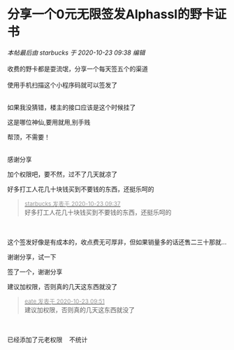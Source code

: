 # 分享一个0元无限签发Alphassl的野卡证书


<i class="pstatus"> 本帖最后由 starbucks 于 2020-10-23 09:38 编辑 </i><br />
<br />
收费的野卡都是耍流氓，分享一个每天签五个的渠道<img src="static/image/smiley/default/lol.gif" smilieid="12" border="0" alt="" /> <br />
<br />
使用手机扫描这个小程序码就可以签发了<br />
<br />
<img id="aimg_Zucac" onclick="zoom(this, this.src, 0, 0, 0)" class="zoom" src="https://s1.ax1x.com/2020/10/23/Bk46IO.jpg" onmouseover="img_onmouseoverfunc(this)" onload="thumbImg(this)" border="0" alt="" />

如果我没猜错，楼主的接口应该是这个时候挂了

<img id="aimg_ONZLQ" onclick="zoom(this, this.src, 0, 0, 0)" class="zoom" src="https://i.loli.net/2020/10/23/agkmlcAGIpCyqdf.png" onmouseover="img_onmouseoverfunc(this)" onload="thumbImg(this)" border="0" alt="" /><br />
这是哪位神仙,要用就用,别手贱<br />


帮顶，不需要！<br />
<br />
<img src="static/image/smiley/default/time.gif" smilieid="15" border="0" alt="" /><img src="static/image/smiley/default/time.gif" smilieid="15" border="0" alt="" /><img src="static/image/smiley/default/time.gif" smilieid="15" border="0" alt="" />

<img src="static/image/smiley/default/smile.gif" smilieid="1" border="0" alt="" />感谢分享

加个权限吧，要不然，过不了几天就凉了

好多打工人花几十块钱买到不要钱的东西，还挺乐呵的<img src="static/image/smiley/default/lol.gif" smilieid="12" border="0" alt="" />

<div class="quote"><blockquote><font size="2"><a href="https://www.hostloc.com/forum.php?mod=redirect&amp;goto=findpost&amp;pid=9339501&amp;ptid=757476" target="_blank"><font color="#999999">starbucks 发表于 2020-10-23 09:37</font></a></font><br />
好多打工人花几十块钱买到不要钱的东西，还挺乐呵的</blockquote></div><br />
<br />
这个签发好像是有成本的，收点费无可厚非，但如果销量多的话还售二三十那就…

谢谢分享，试一下<img id="aimg_QtYp2" onclick="zoom(this, this.src, 0, 0, 0)" class="zoom" src="https://cdn.jsdelivr.net/gh/hishis/forum-master/public/images/patch.gif" onmouseover="img_onmouseoverfunc(this)" onload="thumbImg(this)" border="0" alt="" />

签了一个，谢谢分享

建议加权限，否则真的几天这东西就没了

<div class="quote"><blockquote><font size="2"><a href="https://www.hostloc.com/forum.php?mod=redirect&amp;goto=findpost&amp;pid=9339595&amp;ptid=757476" target="_blank"><font color="#999999">eate 发表于 2020-10-23 09:51</font></a></font><br />
建议加权限，否则真的几天这东西就没了</blockquote></div><br />
<br />
已经添加了元老权限<img src="static/image/smiley/default/lol.gif" smilieid="12" border="0" alt="" />&nbsp; &nbsp; 不统计
